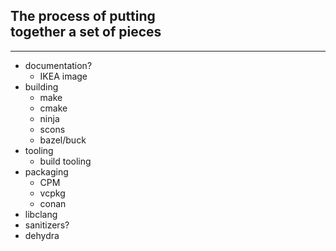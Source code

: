 <h2>The process of putting<br> together a set of pieces</h2>

<!-- .element: class="r-fit-text" -->

---
- documentation?
  - IKEA image
- building
  - make
  - cmake
  - ninja
  - scons
  - bazel/buck
- tooling
  - build tooling
- packaging
  - CPM
  - vcpkg
  - conan
- libclang
- sanitizers?
- dehydra

